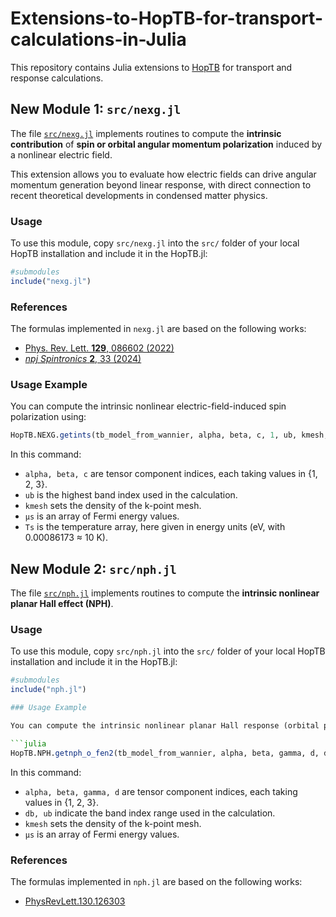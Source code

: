 # Extensions-to-HopTB-for-transport-calculations-in-Julia

This repository contains Julia extensions to [HopTB](https://github.com/HopTB/HopTB.jl) for transport and response calculations.

## New Module 1: `src/nexg.jl`

The file [`src/nexg.jl`](src/nexg.jl) implements routines to compute the **intrinsic contribution** of **spin or orbital angular momentum polarization** induced by a nonlinear electric field.  

This extension allows you to evaluate how electric fields can drive angular momentum generation beyond linear response, with direct connection to recent theoretical developments in condensed matter physics.

### Usage
To use this module, copy `src/nexg.jl` into the `src/` folder of your local HopTB installation and include it in the HopTB.jl:

```julia
#submodules
include("nexg.jl")
```

### References

The formulas implemented in `nexg.jl` are based on the following works:

- [Phys. Rev. Lett. **129**, 086602 (2022)](https://journals.aps.org/prl/abstract/10.1103/PhysRevLett.129.086602)  
- [*npj Spintronics* **2**, 33 (2024)](https://www.nature.com/articles/s44306-024-00041-4)


### Usage Example

You can compute the intrinsic nonlinear electric-field-induced spin polarization using:

```julia
HopTB.NEXG.getints(tb_model_from_wannier, alpha, beta, c, 1, ub, kmesh; Ts=[0.00086173], μs=ωs)
```

In this command:
- `alpha, beta, c` are tensor component indices, each taking values in {1, 2, 3}.
- `ub` is the highest band index used in the calculation.
- `kmesh` sets the density of the k-point mesh.
- `μs` is an array of Fermi energy values.
- `Ts` is the temperature array, here given in energy units (eV, with 0.00086173 ≈ 10 K).

## New Module 2: `src/nph.jl`

The file [`src/nph.jl`](src/nph.jl) implements routines to compute the **intrinsic nonlinear planar Hall effect (NPH)**.

### Usage
To use this module, copy `src/nph.jl` into the `src/` folder of your local HopTB installation and include it in the HopTB.jl:

```julia
#submodules
include("nph.jl")

### Usage Example

You can compute the intrinsic nonlinear planar Hall response (orbital part) using:

```julia
HopTB.NPH.getnph_o_fen2(tb_model_from_wannier, alpha, beta, gamma, d, db, ub, kmesh; μs=ωs)
```
In this command:
- `alpha, beta, gamma, d` are tensor component indices, each taking values in {1, 2, 3}.
- `db, ub` indicate the band index range used in the calculation.
- `kmesh` sets the density of the k-point mesh.
- `μs` is an array of Fermi energy values.

### References

The formulas implemented in `nph.jl` are based on the following works:

- [PhysRevLett.130.126303](https://journals.aps.org/prl/abstract/10.1103/PhysRevLett.130.126303)  

